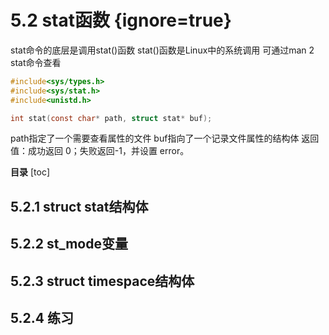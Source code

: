 # 5.2 stat函数 {ignore=true}

stat命令的底层是调用stat()函数
stat()函数是Linux中的系统调用
可通过man 2 stat命令查看

``` c
#include<sys/types.h>
#include<sys/stat.h>
#include<unistd.h>

int stat(const char* path, struct stat* buf);
```
path指定了一个需要查看属性的文件
buf指向了一个记录文件属性的结构体
返回值：成功返回 0；失败返回-1，并设置 error。

**目录**
[toc]

## 5.2.1 struct stat结构体
## 5.2.2 st_mode变量
## 5.2.3 struct timespace结构体
## 5.2.4 练习